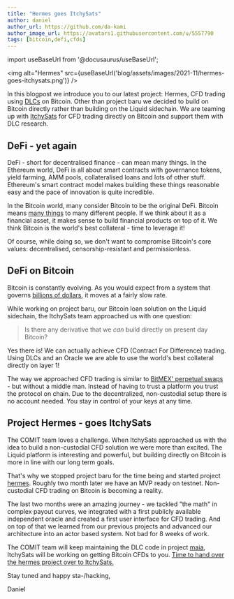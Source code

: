 ```yaml
---
title: "Hermes goes ItchySats"
author: daniel
author_url: https://github.com/da-kami
author_image_url: https://avatars1.githubusercontent.com/u/5557790
tags: [bitcoin,defi,cfds]
---
```


import useBaseUrl from '@docusaurus/useBaseUrl';

<img alt="Hermes" src={useBaseUrl('blog/assets/images/2021-11/hermes-goes-itchysats.png')} />

In this blogpost we introduce you to our latest project: Hermes, CFD trading using [DLCs](https://bitcoinops.org/en/topics/discreet-log-contracts/) on Bitcoin.
Other than project baru we decided to build on Bitcoin directly rather than building on the Liquid sidechain.
We are teaming up with [ItchySats](https://www.itchysats.network/) for CFD trading directly on Bitcoin and support them with DLC research.

<!--truncate-->

## DeFi - yet again

DeFi - short for decentralised finance - can mean many things.
In the Ethereum world, DeFi is all about smart contracts with governance tokens, yield farming, AMM pools, collateralised loans and lots of other stuff.
Ethereum's smart contract model makes building these things reasonable easy and the pace of innovation is quite incredible.

In the Bitcoin world, many consider Bitcoin to be the original DeFi.
Bitcoin means [many things](https://medium.com/@nic__carter/visions-of-bitcoin-4b7b7cbcd24c) to many different people.
If we think about it as a financial asset, it makes sense to build financial products on top of it.
We think Bitcoin is the world's best collateral - time to leverage it!

Of course, while doing so, we don't want to compromise Bitcoin's core values: decentralised, censorship-resistant and permissionless.

## DeFi on Bitcoin

Bitcoin is constantly evolving.
As you would expect from a system that governs [billions of dollars](https://coinmarketcap.com/), it moves at a fairly slow rate.

While working on project baru, our Bitcoin loan solution on the Liquid sidechain, the ItchySats team approached us with one question:

> Is there any derivative that we *can* build directly on present day Bitcoin?

Yes there is! We can actually achieve CFD (Contract For Difference) trading.
Using DLCs and an Oracle we are able to use the world's best collateral directly on layer 1!

The way we approached CFD trading is similar to [BitMEX' perpetual swaps](https://www.bitmex.com/app/perpetualContractsGuide) - but without a middle man.
Instead of having to trust a platform you trust the protocol on chain.
Due to the decentralized, non-custodial setup there is no account needed.
You stay in control of your keys at any time.

## Project Hermes - goes ItchySats

The COMIT team loves a challenge. When ItchySats approached us with the idea to build a non-custodial CFD solution we were more than excited. 
The Liquid platform is interesting and powerful, but building directly on Bitcoin is more in line with our long term goals. 

That's why we stopped project baru for the time being and started project [hermes](https://github.com/comit-network/hermes).
Roughly two month later we have an MVP ready on testnet.
Non-custodial CFD trading on Bitcoin is becoming a reality.

The last two months were an amazing journey - we tackled "the math" in complex payout curves, we integrated with a first publicly available independent oracle and created a first user interface for CFD trading. 
And on top of that we learned from our previous projects and advanced our architecture into an actor based system.
Not bad for 8 weeks of work.

The COMIT team will keep maintaining the DLC code in project [maia](https://github.com/comit-network/maia), ItchySats will be working on getting Bitcoin CFDs to you.
[Time to hand over the hermes project over to ItchySats.](https://github.com/itchysats/itchysats)

Stay tuned and happy sta-/hacking,

Daniel